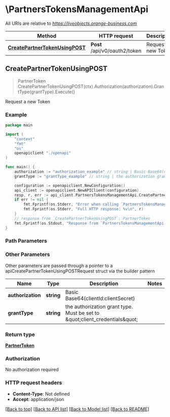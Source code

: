 # \PartnersTokensManagementApi

All URIs are relative to *https://liveobjects.orange-business.com*

Method | HTTP request | Description
------------- | ------------- | -------------
[**CreatePartnerTokenUsingPOST**](PartnersTokensManagementApi.md#CreatePartnerTokenUsingPOST) | **Post** /api/v0/oauth2/token | Request a new Token



## CreatePartnerTokenUsingPOST

> PartnerToken CreatePartnerTokenUsingPOST(ctx).Authorization(authorization).GrantType(grantType).Execute()

Request a new Token



### Example

```go
package main

import (
    "context"
    "fmt"
    "os"
    openapiclient "./openapi"
)

func main() {
    authorization := "authorization_example" // string | Basic Base64(clientId:clientSecret)
    grantType := "grantType_example" // string | the authorization grant type. Must be set to \"client_credentials\" (optional)

    configuration := openapiclient.NewConfiguration()
    api_client := openapiclient.NewAPIClient(configuration)
    resp, r, err := api_client.PartnersTokensManagementApi.CreatePartnerTokenUsingPOST(context.Background()).Authorization(authorization).GrantType(grantType).Execute()
    if err != nil {
        fmt.Fprintf(os.Stderr, "Error when calling `PartnersTokensManagementApi.CreatePartnerTokenUsingPOST``: %v\n", err)
        fmt.Fprintf(os.Stderr, "Full HTTP response: %v\n", r)
    }
    // response from `CreatePartnerTokenUsingPOST`: PartnerToken
    fmt.Fprintf(os.Stdout, "Response from `PartnersTokensManagementApi.CreatePartnerTokenUsingPOST`: %v\n", resp)
}
```

### Path Parameters



### Other Parameters

Other parameters are passed through a pointer to a apiCreatePartnerTokenUsingPOSTRequest struct via the builder pattern


Name | Type | Description  | Notes
------------- | ------------- | ------------- | -------------
 **authorization** | **string** | Basic Base64(clientId:clientSecret) | 
 **grantType** | **string** | the authorization grant type. Must be set to \&quot;client_credentials\&quot; | 

### Return type

[**PartnerToken**](PartnerToken.md)

### Authorization

No authorization required

### HTTP request headers

- **Content-Type**: Not defined
- **Accept**: application/json

[[Back to top]](#) [[Back to API list]](../README.md#documentation-for-api-endpoints)
[[Back to Model list]](../README.md#documentation-for-models)
[[Back to README]](../README.md)

